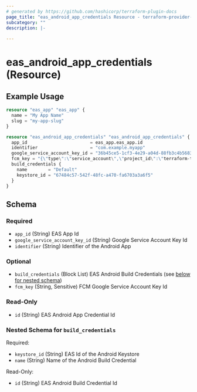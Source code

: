 ```yaml
---
# generated by https://github.com/hashicorp/terraform-plugin-docs
page_title: "eas_android_app_credentials Resource - terraform-provider-eas"
subcategory: ""
description: |-
  
---
```


# eas_android_app_credentials (Resource)



## Example Usage

```terraform
resource "eas_app" "eas_app" {
  name = "My App Name"
  slug = "my-app-slug"
}

resource "eas_android_app_credentials" "eas_android_app_credentials" {
  app_id                        = eas_app.eas_app.id
  identifier                    = "com.example.myapp"
  google_service_account_key_id = "36b45ce5-1cf3-4e29-a04d-88fb3c4b5683"
  fcm_key = "{\"type\":\"service_account\",\"project_id\":\"terraform-test-app-o9e\",\"private_key_id\":\"123\",\"private_key\":\"my-private-key\",\"client_email\":\"firebase-adminsdk-fbsvc@terraform-test-app-o9e.iam.gserviceaccount.com\",\"client_id\":\"116186624576095421809\",\"auth_uri\":\"https://accounts.google.com/o/oauth2/auth\",\"token_uri\":\"https://oauth2.googleapis.com/token\",\"auth_provider_x509_cert_url\":\"https://www.googleapis.com/oauth2/v1/certs\",\"client_x509_cert_url\":\"https://www.googleapis.com/robot/v1/metadata/x509/firebase-adminsdk-fbsvc%40terraform-test-app-o9e.iam.gserviceaccount.com\",\"universe_domain\":\"googleapis.com\"}"
  build_credentials {
    name        = "Default"
    keystore_id = "67484c57-542f-48fc-a470-fa6703a3a6f5"
  }
}
```

<!-- schema generated by tfplugindocs -->
## Schema

### Required

- `app_id` (String) EAS App Id
- `google_service_account_key_id` (String) Google Service Account Key Id
- `identifier` (String) Identifier of the Android App

### Optional

- `build_credentials` (Block List) EAS Android Build Credentials (see [below for nested schema](#nestedblock--build_credentials))
- `fcm_key` (String, Sensitive) FCM Google Service Account Key Id

### Read-Only

- `id` (String) EAS Android App Credential Id

<a id="nestedblock--build_credentials"></a>
### Nested Schema for `build_credentials`

Required:

- `keystore_id` (String) EAS Id of the Android Keystore
- `name` (String) Name of the Android Build Credential

Read-Only:

- `id` (String) EAS Android Build Credential Id
